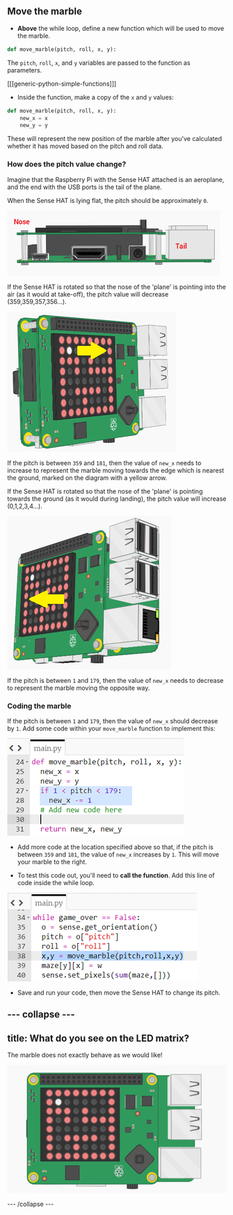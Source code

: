## Move the marble

+ **Above** the while loop, define a new function which will be used to move the marble.

```python
def move_marble(pitch, roll, x, y):
```

The `pitch`, `roll`, `x`, and `y` variables are passed to the function as parameters.

[[[generic-python-simple-functions]]]

+ Inside the function, make a copy of the `x` and `y` values:

```python
def move_marble(pitch, roll, x, y):
	new_x = x
	new_y = y
```

These will represent the new position of the marble after you've calculated whether it has moved based on the pitch and roll data.

### How does the pitch value change?

Imagine that the Raspberry Pi with the Sense HAT attached is an aeroplane, and the end with the USB ports is the tail of the plane.

When the Sense HAT is lying flat, the pitch should be approximately `0`.

![Pitch flat](images/pitch-flat.png)

If the Sense HAT is rotated so that the nose of the 'plane' is pointing into the air (as it would at take-off), the pitch value will decrease (359,359,357,356...).

![Pitch taking off](images/pitch-takeoff.png)

If the pitch is between `359` and `181`, then the value of `new_x` needs to increase to represent the marble moving towards the edge which is nearest the ground, marked on the diagram with a yellow arrow.

If the Sense HAT is rotated so that the nose of the 'plane' is pointing towards the ground (as it would during landing), the pitch value will increase (0,1,2,3,4...).

![Pitch landing](images/pitch-landing.png)

If the pitch is between `1` and `179`, then the value of `new_x` needs to decrease to represent the marble moving the opposite way.

### Coding the marble

If the pitch is between `1` and `179`, then the value of `new_x` should decrease by `1`. Add some code within your `move_marble` function to implement this:

![Move left or right](images/move-left-or-right.png)

+ Add more code at the location specified above so that, if the pitch is between `359` and `181`, the value of `new_x` increases by `1`. This will move your marble to the right.

+ To test this code out, you'll need to **call the function**. Add this line of code inside the while loop.

![Call the move marble function](images/call-function-move-marble.png)

- Save and run your code, then move the Sense HAT to change its pitch.

--- collapse ---
---
title: What do you see on the LED matrix?
---
The marble does not exactly behave as we would like!

![Marble goes wrong](images/wrong-marble.gif)

--- /collapse ---
